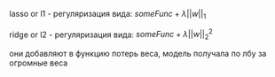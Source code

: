  lasso or l1 - регуляризация вида:
 $someFunc+\lambda||w||_1$

ridge or l2 - регуляризация вида:
$someFunc+\lambda||w||^2_2$

они добавляют в функцию потерь веса, модель получала по лбу за огромные веса